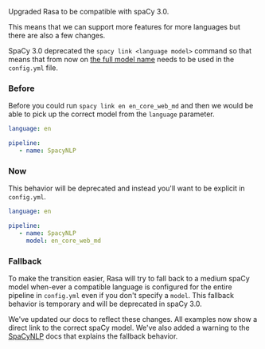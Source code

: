 Upgraded Rasa to be compatible with spaCy 3.0. 

This means that we can support more features for more languages but there are also a few changes. 

SpaCy 3.0 deprecated the `spacy link <language model>` command so that means that from now on [the 
full model name](https://spacy.io/models) needs to be used in the `config.yml` file. 

### Before 

Before you could run `spacy link en en_core_web_md` and then we would be able
to pick up the correct model from the `language` parameter. 

```yaml
language: en

pipeline:
   - name: SpacyNLP
```

### Now 

This behavior will be deprecated and instead you'll want to be explicit in `config.yml`.

```yaml
language: en

pipeline:
   - name: SpacyNLP
     model: en_core_web_md
```

### Fallback 

To make the transition easier, Rasa will try to fall back to a medium spaCy model when-ever 
a compatible language is configured for the entire pipeline in `config.yml` even if you don't
specify a `model`. This fallback behavior is temporary and will be deprecated in spaCy 3.0.  

We've updated our docs to reflect these changes. All examples now show a direct link to the 
correct spaCy model. We've also added a warning to the [SpaCyNLP](components.mdx#spacynlp) 
docs that explains the fallback behavior. 
 
